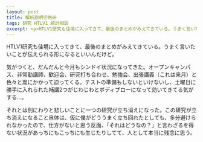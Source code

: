 ```yaml
---
layout: post
title: 解析説明＠熱研
tags: 研究 HTLV1 統計相談
excerpt: <p>HTLV1研究も佳境に入ってきて、最後のまとめがみえてきている。うまく言いたいことが伝えられる形になるといいんだけど。</p>
---
```


HTLV1研究も佳境に入ってきて、最後のまとめがみえてきている。うまく言いたいことが伝えられる形になるといいんだけど。

気がつくと、だんだんと今月もシンドイ状況になってきた。オープンキャンパス、非常勤講師、歓迎会、研究打ち合わせ、勉強会、出張講義（これは来月）と色々と嵩にかかって迫ってくる。テストの準備もしないといけないし、土曜日に勝手に入れられた補講2つがじわじわとボディブローになって効いてきてる気がする…。

それとは別にわりと悲しいことに一つの研究が立ち消えになった。この研究が立ち消えになること自体は、仮に僕がどううまく立ち回れたとしても、多分避けられなかったので、仕方がないと思う反面、「それはどうなの？」と言わざるを得ない状況があっちにもこっちにも生じたりしてて、人として本当に残念に思う。
